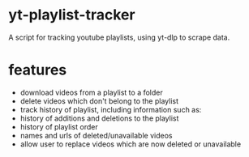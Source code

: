 # yt-playlist-tracker
A script for tracking youtube playlists, using yt-dlp to scrape data. 

# features
- download videos from a playlist to a folder
- delete videos which don't belong to the playlist
- track history of playlist, including information such as:
- history of additions and deletions to the playlist
- history of playlist order
- names and urls of deleted/unavailable videos
- allow user to replace videos which are now deleted or unavailable
